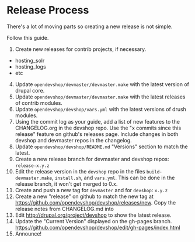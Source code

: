 Release Process
===============

There's a lot of moving parts so creating a new release is not simple.

Follow this guide.

1. Create new releases for contrib projects, if necessary.
  - hosting_solr
  - hosting_logs
  - etc
4. Update `opendevshop/devmaster/devmaster.make` with the latest version of drupal core.
3. Update `opendevshop/devmaster/devmaster.make` with the latest releases of contrib modules.
4. Update `opendevshop/devshop/vars.yml` with the latest versions of drush modules.
5. Using the commit log as your guide, add a list of new features to the CHANGELOG.org in the devshop repo.  Use the "x commits since this release" feature on github's releases page.  Include changes in both devshop and devmaster repos in the changelog.
7. Update `opendevshop/devshop/README.md` "Versions" section to match the latest.
2. Create a new release branch for devmaster and devshop repos: `release-x.y.z`
6. Edit the release version in the `devshop` repo in the files `build-devmaster.make`, `install.sh`, and `vars.yml`. This can be done in the release branch, it won't get merged to 0.x. 
5. Create and push a new tag for `devmaster` and for `devshop`: `x.y.z`
6. Create a new "release" on github to match the new tag at https://github.com/opendevshop/devshop/releases/new.  Copy the release notes from CHANGELOG.md into 
7. Edit http://drupal.org/project/devshop to show the latest release.
8. Update the "Current Version" displayed on the gh-pages branch. https://github.com/opendevshop/devshop/edit/gh-pages/index.html 
7. Announce!